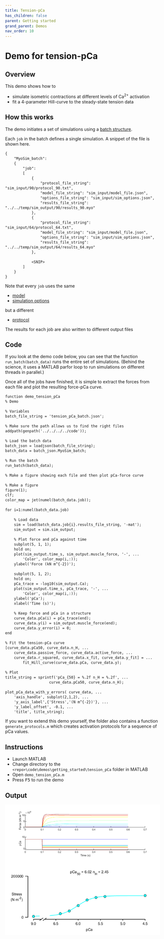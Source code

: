 ```yaml
---
title: Tension-pCa
has_children: false
parent: Getting started
grand_parent: Demos
nav_order: 10
---
```


# Demo for tension-pCa

## Overview

This demo shows how to
+ simulate isometric contractions at different levels of Ca<sup>2+</sup> activation
+ fit a 4-parameter Hill-curve to the steady-state tension data

## How this works

The demo initiates a set of simulations using a [batch structure](../../../structures/batch/batch.html).

Each `job` in the batch defines a single simulation. A snippet of the file is shown here.

````
{
    "MyoSim_batch":
    {
        "job":
        [
            {
                "protocol_file_string": "sim_input/90/protocol_90.txt",
                "model_file_string": "sim_input/model_file.json",
                "options_file_string": "sim_input/sim_options.json",
                "results_file_string": "../../temp/sim_output/90/results_90.myo"
            },
            {
                "protocol_file_string": "sim_input/64/protocol_64.txt",
                "model_file_string": "sim_input/model_file.json",
                "options_file_string": "sim_input/sim_options.json",
                "results_file_string": "../../temp/sim_output/64/results_64.myo"
            },
            
            <SNIP>
        ]
    }
}
````

Note that every `job` uses the same
+ [model](../../../structures/model/model.html)
+ [simulation options](../../../simulation_options/simulation_options.html)

but a different
+ [protocol](../../../protocol/protocol.html)

The results for each job are also written to different output files

## Code

If you look at the demo code below, you can see that the function `run_batch(batch_data)` runs the entire set of simulations. (Behind the science, it uses a MATLAB parfor loop to run simulations on different threads in parallel.)

Once all of the jobs have finished, it is simple to extract the forces from each file and plot the resulting force-pCa curve.

````
function demo_tension_pCa
% Demo 

% Variables
batch_file_string = 'tension_pCa_batch.json';

% Make sure the path allows us to find the right files
addpath(genpath('../../../../code'));

% Load the batch data
batch_json = loadjson(batch_file_string);
batch_data = batch_json.MyoSim_batch;

% Run the batch
run_batch(batch_data);

% Make a figure showing each file and then plot pCa-force curve

% Make a figure
figure(1);
clf;
color_map = jet(numel(batch_data.job));

for i=1:numel(batch_data.job)
    
    % Load data
    sim = load(batch_data.job{i}.results_file_string, '-mat');
    sim_output = sim.sim_output;    
    
    % Plot force and pCa against time
    subplot(5, 1, 1);
    hold on;
    plot(sim_output.time_s, sim_output.muscle_force, '-', ...
        'Color', color_map(i,:));
    ylabel('Force (kN m^{-2})');
    
    subplot(5, 1, 2);
    hold on;
    pCa_trace = -log10(sim_output.Ca);
    plot(sim_output.time_s, pCa_trace, '-', ...
        'Color', color_map(i,:));
    ylabel('pCa');
    xlabel('Time (s)');
    
    % Keep force and pCa in a structure
    curve_data.pCa(i) = pCa_trace(end);
    curve_data.y(i) = sim_output.muscle_force(end);
    curve_data.y_error(i) = 0;
end

% Fit the tension-pCa curve
[curve_data.pCa50, curve_data.n_H, ...
    curve_data.passive_force, curve_data.active_force, ...
    curve_data.r_squared, curve_data.x_fit, curve_data.y_fit] = ...
        fit_Hill_curve(curve_data.pCa, curve_data.y);

% Plot
title_string = sprintf('pCa_{50} = %.2f n_H = %.2f', ...
                    curve_data.pCa50, curve_data.n_H);

plot_pCa_data_with_y_errors( curve_data, ...
    'axis_handle', subplot(2,1,2), ...
    'y_axis_label',{'Stress','(N m^{-2})'}, ...
    'y_label_offset', -0.1, ...
    'title', title_string);
````

If you want to extend this demo yourself, the folder also contains a function `generate_protocols.m` which creates activation protocols for a sequence of pCa values.

## Instructions

+ Launch MATLAB
+ Change directory to the `<repo>\code\demos\getting_started\tension_pCa` folder in MATLAB
+ Open `demo_tension_pCa.m`
+ Press <kbd>F5</kbd> to run the demo

## Output

![tension_pCa_output](tension_pCa_output.png)


